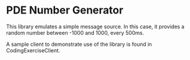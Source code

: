 # PDE Number Generator

This library emulates a simple message source. In this case, it provides a random number between -1000 and 1000, every 500ms.

A sample client to demonstrate use of the library is found in CodingExerciseClient.